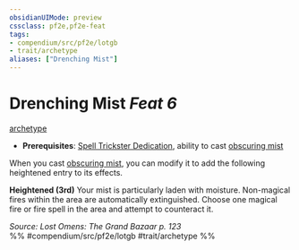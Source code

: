 ```yaml
---
obsidianUIMode: preview
cssclass: pf2e,pf2e-feat
tags:
- compendium/src/pf2e/lotgb
- trait/archetype
aliases: ["Drenching Mist"]
---
```

# Drenching Mist  *Feat 6*  
[archetype](rules/traits/archetype.md)  

- **Prerequisites**: [Spell Trickster Dedication](compendium/feats/spell-trickster-dedication-lotgb.md), ability to cast [obscuring mist](compendium/spells/obscuring-mist.md)

When you cast [obscuring mist](compendium/spells/obscuring-mist.md), you can modify it to add the following heightened entry to its effects.

**Heightened (3rd)** Your mist is particularly laden with moisture. Non-magical fires within the area are automatically extinguished. Choose one magical fire or fire spell in the area and attempt to counteract it.

*Source: Lost Omens: The Grand Bazaar p. 123*  
%% #compendium/src/pf2e/lotgb #trait/archetype %%